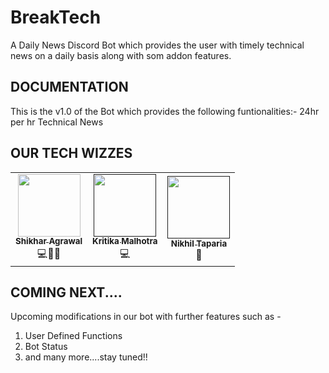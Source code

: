 # BreakTech

A Daily News Discord Bot which provides the user with timely technical news on a daily basis along with som addon features.

## DOCUMENTATION

This is the v1.0 of the Bot which provides the following funtionalities:- 
24hr per hr Technical News

## OUR TECH WIZZES

<table>
  <tr>
    <td align="center">
            <a href="https://github.com/shikharagrawal2002">
              <img src="https://cdn.discordapp.com/attachments/852945305280577588/852945815592632360/sumrit_grover.jpg" width="100px" alt=""/><br />
              <sub><b>Shikhar Agrawal</b></sub>
            </a><br/>   
                💻🏸🏓
          </td>
    <td align="center">
            <a href="">
              <img src="" width="100px" alt=""/><br />
              <sub><b>Kritika Malhotra</b></sub>
            </a><br/>
            <a >
                💻
            </a>
          </td>
    <td align="center">
            <a href=''>
              <img src="" width="100px" alt=""/><br />
              <sub><b>Nikhil Taparia</b></sub>
            </a><br/>
            <a >
                📖
            </a>
          </td>
  </tr>
</table>
  
## COMING NEXT....

Upcoming modifications in our bot with further features such as - 

1. User Defined Functions
2. Bot Status
3. and many more....stay tuned!!
